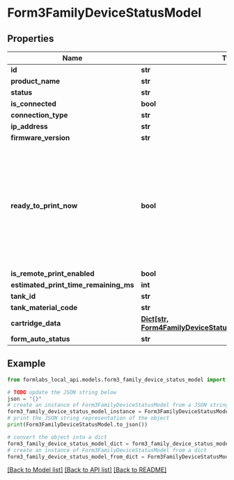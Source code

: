 # Form3FamilyDeviceStatusModel


## Properties

Name | Type | Description | Notes
------------ | ------------- | ------------- | -------------
**id** | **str** |  | 
**product_name** | **str** |  | 
**status** | **str** |  | 
**is_connected** | **bool** |  | 
**connection_type** | **str** |  | 
**ip_address** | **str** |  | 
**firmware_version** | **str** |  | 
**ready_to_print_now** | **bool** | If the default behavior for newly uploaded jobs is to start printing them automatically. If false, uploaded jobs will be added to the printing queue. | 
**is_remote_print_enabled** | **bool** |  | 
**estimated_print_time_remaining_ms** | **int** |  | 
**tank_id** | **str** |  | 
**tank_material_code** | **str** |  | 
**cartridge_data** | [**Dict[str, Form4FamilyDeviceStatusModelAllOfCartridgeData]**](Form4FamilyDeviceStatusModelAllOfCartridgeData.md) |  | 
**form_auto_status** | **str** |  | 

## Example

```python
from formlabs_local_api.models.form3_family_device_status_model import Form3FamilyDeviceStatusModel

# TODO update the JSON string below
json = "{}"
# create an instance of Form3FamilyDeviceStatusModel from a JSON string
form3_family_device_status_model_instance = Form3FamilyDeviceStatusModel.from_json(json)
# print the JSON string representation of the object
print(Form3FamilyDeviceStatusModel.to_json())

# convert the object into a dict
form3_family_device_status_model_dict = form3_family_device_status_model_instance.to_dict()
# create an instance of Form3FamilyDeviceStatusModel from a dict
form3_family_device_status_model_from_dict = Form3FamilyDeviceStatusModel.from_dict(form3_family_device_status_model_dict)
```
[[Back to Model list]](../README.md#documentation-for-models) [[Back to API list]](../README.md#documentation-for-api-endpoints) [[Back to README]](../README.md)


